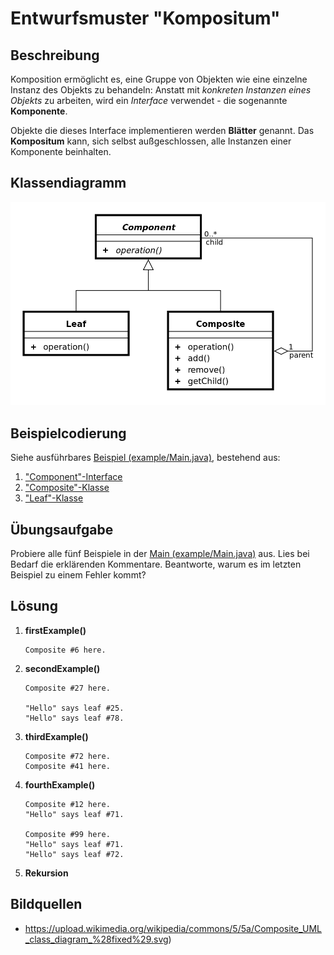 # Entwurfsmuster "Kompositum"

## Beschreibung
Komposition ermöglicht es, eine Gruppe von Objekten wie eine einzelne Instanz des Objekts zu behandeln: Anstatt mit _konkreten Instanzen eines Objekts_ zu arbeiten, wird ein _Interface_ verwendet - die sogenannte **Komponente**. 

Objekte die dieses Interface implementieren werden **Blätter** genannt. Das **Kompositum** kann, sich selbst außgeschlossen, alle Instanzen einer Komponente beinhalten.

## Klassendiagramm
![](resources/img/1000px-Composite_UML_class_diagram_(fixed).svg.png)

## Beispielcodierung
Siehe ausführbares [Beispiel (example/Main.java)](example/Main.java), bestehend aus:

1. ["Component"-Interface](example/interfaces/ComponentInterface.java)
1. ["Composite"-Klasse](example/entities/Composite.java)
1. ["Leaf"-Klasse](example/entities/Leaf.java)

## Übungsaufgabe
Probiere alle fünf Beispiele in der [Main (example/Main.java)](example/Main.java) aus. Lies bei Bedarf die erklärenden Kommentare. Beantworte, warum es im letzten Beispiel zu einem Fehler kommt?

## Lösung
1. **firstExample()**
    ```
    Composite #6 here.
    ```

1. **secondExample()**
    ```
    Composite #27 here.
    
    "Hello" says leaf #25.
    "Hello" says leaf #78.
    ```

1. **thirdExample()**
    ```
    Composite #72 here.
    Composite #41 here.
    ```

1. **fourthExample()**
    ```
    Composite #12 here.
    "Hello" says leaf #71.
    
    Composite #99 here.
    "Hello" says leaf #71.
    "Hello" says leaf #72.
    ```
 
1. **Rekursion**
 
## Bildquellen
- []()https://upload.wikimedia.org/wikipedia/commons/5/5a/Composite_UML_class_diagram_%28fixed%29.svg)
